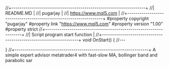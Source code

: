 //+------------------------------------------------------------------+
//|                                                        README.MD |
//|                                                         pugarjay |
//|                                             https://www.mql5.com |
//+------------------------------------------------------------------+
#property copyright "pugarjay"
#property link      "https://www.mql5.com"
#property version   "1.00"
#property strict
//+------------------------------------------------------------------+
//| Script program start function                                    |
//+------------------------------------------------------------------+
void OnStart()
  {
//---
   
  }
//+------------------------------------------------------------------+
A simple expert advisor metatrader4 with fast-slow MA, bollinger band and parabolic sar